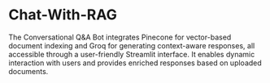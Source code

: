 # Chat-With-RAG
The Conversational Q&amp;A Bot integrates Pinecone for vector-based document indexing and Groq for generating context-aware responses, all accessible through a user-friendly Streamlit interface. It enables dynamic interaction with users and provides enriched responses based on uploaded documents.
